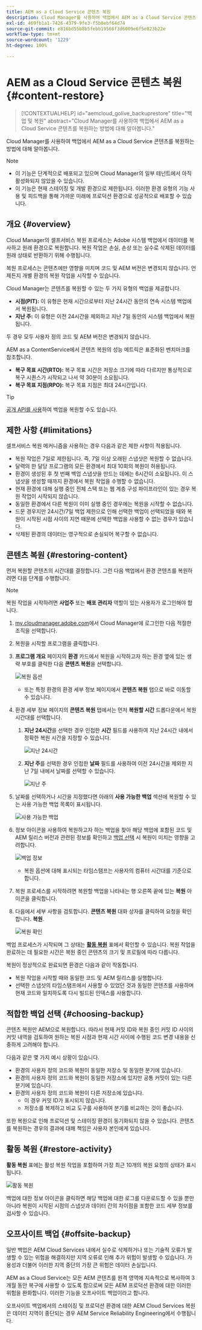 ```yaml
---
title: AEM as a Cloud Service 콘텐츠 복원
description: Cloud Manager를 사용하여 백업에서 AEM as a Cloud Service 콘텐츠를 복원하는 방법에 대해 알아봅니다.
exl-id: 469fb1a1-7426-4379-9fe3-f5b0ebf64d74
source-git-commit: e816bd55b8b5febb19566f3d6009e6f5e823b22e
workflow-type: tm+mt
source-wordcount: '1229'
ht-degree: 100%

---
```



# AEM as a Cloud Service 콘텐츠 복원 {#content-restore}

>[!CONTEXTUALHELP]
>id="aemcloud_golive_backuprestore"
>title="백업 및 복원"
>abstract="Cloud Manager를 사용하여 백업에서 AEM as a Cloud Service 콘텐츠를 복원하는 방법에 대해 알아봅니다."

Cloud Manager를 사용하여 백업에서 AEM as a Cloud Service 콘텐츠를 복원하는 방법에 대해 알아봅니다.

>[!NOTE]
>
>* 이 기능은 단계적으로 배포되고 있으며 Cloud Manager의 일부 테넌트에서 아직 활성화되지 않았을 수 있습니다.
>* 이 기능은 현재 스테이징 및 개발 환경으로 제한됩니다. 이러한 환경 유형의 기능 사용 및 피드백을 통해 가까운 미래에 프로덕션 환경으로 성공적으로 배포할 수 있습니다.


## 개요 {#overview}

Cloud Manager의 셀프서비스 복원 프로세스는 Adobe 시스템 백업에서 데이터를 복사하고 원래 환경으로 복원합니다. 복원 작업은 손실, 손상 또는 실수로 삭제된 데이터를 원래 상태로 반환하기 위해 수행됩니다.

복원 프로세스는 콘텐츠에만 영향을 미치며 코드 및 AEM 버전은 변경되지 않습니다. 언제든지 개별 환경의 복원 작업을 시작할 수 있습니다.

Cloud Manager는 콘텐츠를 복원할 수 있는 두 가지 유형의 백업을 제공합니다.

* **시점(PIT):** 이 유형은 현재 시간으로부터 지난 24시간 동안의 연속 시스템 백업에서 복원됩니다.
* **지난 주:** 이 유형은 이전 24시간을 제외하고 지난 7일 동안의 시스템 백업에서 복원됩니다.

두 경우 모두 사용자 정의 코드 및 AEM 버전은 변경되지 않습니다.

AEM as a ContentService에서 콘텐츠 복원의 성능 메트릭은 표준화된 벤치마크를 참조합니다.

* **복구 목표 시간(RTO):** 복구 목표 시간은 저장소 크기에 따라 다르지만 통상적으로 복구 시퀀스가 시작되고 나서 약 30분이 소요됩니다.
* **복구 목표 지점(RPO):** 복구 목표 지점은 최대 24시간입니다.

>[!TIP]
>
>[공개 API를 사용](https://developer.adobe.com/experience-cloud/cloud-manager/reference/api/)하여 백업을 복원할 수도 있습니다.

## 제한 사항 {#limitations}

셀프서비스 복원 메커니즘을 사용하는 경우 다음과 같은 제한 사항이 적용됩니다.

* 복원 작업은 7일로 제한됩니다. 즉, 7일 이상 오래된 스냅샷은 복원할 수 없습니다.
* 달력의 한 달당 프로그램의 모든 환경에서 최대 10회의 복원이 허용됩니다.
* 환경이 생성된 후 첫 번째 백업 스냅샷을 만드는 데에는 6시간이 소요됩니다. 이 스냅샷을 생성할 때까지 환경에서 복원 작업을 수행할 수 없습니다.
* 현재 환경에 대해 실행 중인 전체 스택 또는 웹 계층 구성 파이프라인이 있는 경우 복원 작업이 시작되지 않습니다.
* 동일한 환경에서 다른 복원이 이미 실행 중인 경우에는 복원을 시작할 수 없습니다.
* 드문 경우지만 24시간/7일 백업 제한으로 인해 선택한 백업이 선택되었을 때와 복원이 시작된 시점 사이의 지연 때문에 선택한 백업을 사용할 수 없는 경우가 있습니다.
* 삭제된 환경의 데이터는 영구적으로 손실되어 복구할 수 없습니다.

## 콘텐츠 복원 {#restoring-content}

먼저 복원할 콘텐츠의 시간대를 결정합니다. 그런 다음 백업에서 환경 콘텐츠를 복원하려면 다음 단계를 수행합니다.

>[!NOTE]
>
>복원 작업을 시작하려면 **사업주** 또는 **배포 관리자** 역할이 있는 사용자가 로그인해야 합니다.

1. [my.cloudmanager.adobe.com](https://my.cloudmanager.adobe.com/)에서 Cloud Manager에 로그인한 다음 적절한 조직을 선택합니다.

1. 복원을 시작할 프로그램을 클릭합니다.

1. **프로그램 개요** 페이지의 **환경** 카드에서 복원을 시작하고자 하는 환경 옆에 있는 생략 부호를 클릭한 다음 **콘텐츠 복원**&#x200B;을 선택합니다.

   ![복원 옵션](assets/backup-option.png)

   * 또는 특정 환경의 환경 세부 정보 페이지에서 **콘텐츠 복원** 탭으로 바로 이동할 수 있습니다.

1. 환경 세부 정보 페이지의 **콘텐츠 복원** 탭에서는 먼저 **복원할 시간** 드롭다운에서 복원 시간대를 선택합니다.

   1. **지난 24시간**&#x200B;을 선택한 경우 인접한 **시간** 필드를 사용하여 지난 24시간 내에서 정확한 복원 시간을 지정할 수 있습니다.

      ![지난 24시간](assets/backup-time.png)

   1. **지난 주**&#x200B;를 선택한 경우 인접한 **날짜** 필드를 사용하여 이전 24시간을 제외한 지난 7일 내에서 날짜를 선택할 수 있습니다.

      ![지난 주](assets/backup-date.png)

1. 날짜를 선택하거나 시간을 지정했다면 아래의 **사용 가능한 백업** 섹션에 복원할 수 있는 사용 가능한 백업 목록이 표시됩니다.

   ![사용 가능한 백업](assets/backup-available.png)

1. 정보 아이콘을 사용하여 복원하고자 하는 백업을 찾아 해당 백업에 포함된 코드 및 AEM 릴리스 버전과 관련된 정보를 확인하고 [백업 선택](#choosing-the-right-backup) 시 복원이 미치는 영향을 고려합니다.

   ![백업 정보](assets/backup-info.png)

   * 복원 옵션에 대해 표시되는 타임스탬프는 사용자의 컴퓨터 시간대를 기준으로 합니다.

1. 복원 프로세스를 시작하려면 복원할 백업을 나타내는 행 오른쪽 끝에 있는 **복원** 아이콘을 클릭합니다.

1. 다음에서 세부 사항을 검토합니다. **콘텐츠 복원** 대화 상자를 클릭하여 요청을 확인합니다. **복원**.

   ![복원 확인](assets/backup-restore.png)

백업 프로세스가 시작되며 그 상태는 **[활동 복원](#restore-activity)** 표에서 확인할 수 있습니다. 복원 작업을 완료하는 데 필요한 시간은 복원 중인 콘텐츠의 크기 및 프로필에 따라 다릅니다.

복원이 정상적으로 완료되면 환경은 다음과 같이 작동합니다.

* 복원 작업을 시작할 때와 동일한 코드 및 AEM 릴리스를 실행합니다.
* 선택한 스냅샷의 타임스탬프에서 사용할 수 있었던 것과 동일한 콘텐츠를 사용하며 현재 코드와 일치하도록 다시 빌드된 인덱스를 사용합니다.

## 적합한 백업 선택 {#choosing-backup}

콘텐츠 복원만 AEM으로 복원합니다. 따라서 현재 커밋 ID와 복원 중인 커밋 ID 사이의 커밋 내역을 검토하여 원하는 복원 시점과 현재 시간 사이에 수행된 코드 변경 내용을 신중하게 고려해야 합니다.

다음과 같은 몇 가지 예시 상황이 있습니다.

* 환경의 사용자 정의 코드와 복원이 동일한 저장소 및 동일한 분기에 있습니다.
* 환경의 사용자 정의 코드와 복원이 동일한 저장소에 있지만 공통 커밋이 있는 다른 분기에 있습니다.
* 환경의 사용자 정의 코드와 복원이 다른 저장소에 있습니다.
   * 이 경우 커밋 ID가 표시되지 않습니다.
   * 저장소를 복제하고 비교 도구를 사용하여 분기를 비교하는 것이 좋습니다.

또한 복원으로 인해 프로덕션 및 스테이징 환경이 동기화되지 않을 수 있습니다. 콘텐츠를 복원하는 경우의 결과에 대해 책임은 사용자 본인에게 있습니다.

## 활동 복원 {#restore-activity}

**활동 복원** 표에는 활성 복원 작업을 포함하여 가장 최근 10개의 복원 요청의 상태가 표시됩니다.

![활동 복원](assets/backup-activity.png)

백업에 대한 정보 아이콘을 클릭하면 해당 백업에 대한 로그를 다운로드할 수 있을 뿐만 아니라 복원이 시작된 시점의 스냅샷과 데이터 간의 차이점을 포함한 코드 세부 정보를 검사할 수 있습니다.

## 오프사이트 백업 {#offsite-backup}

일반 백업은 AEM Cloud Services 내에서 실수로 삭제하거나 또는 기술적 오류가 발생할 수 있는 위험을 해결하지만 지역 오류로 인해 추가 위험이 발생할 수 있습니다. 가용성과 더불어 이러한 지역 중단의 가장 큰 위험은 데이터 손실입니다.

AEM as a Cloud Service는 모든 AEM 콘텐츠를 원격 영역에 지속적으로 복사하여 3개월 동안 복구에 사용할 수 있도록 함으로써 모든 AEM 프로덕션 환경에 대한 이러한 위험을 완화합니다. 이러한 기능을 오프사이트 백업이라고 합니다.

오프사이트 백업에서의 스테이징 및 프로덕션 환경에 대한 AEM Cloud Services 복원은 데이터 지역이 중단되는 경우 AEM Service Reliability Engineering에서 수행됩니다.
